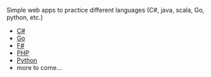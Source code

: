 Simple web apps to practice different languages (C#, java, scala, Go, python, etc.)

 - [C#](./csharp)
 - [Go](./go)
 - [F#](./fsharp)
 - [PHP](./php)
 - [Python](./python)
 - more to come...
 
